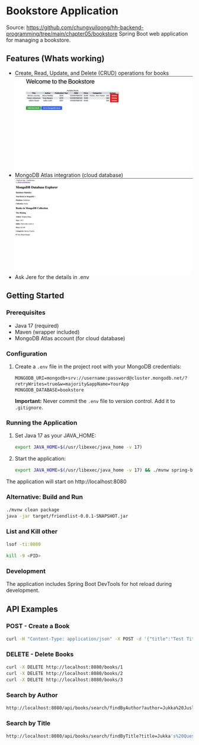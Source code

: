 # Bookstore Application
Source: https://github.com/chungvuiloong/hh-backend-programming/tree/main/chapter05/bookstore
Spring Boot web application for managing a bookstore.


## Features (Whats working)
- Create, Read, Update, and Delete (CRUD) operations for books
![alt text](image-1.png)
- MongoDB Atlas integration (cloud database)
![alt text](image.png)
- Ask Jere for the details in .env

## Getting Started

### Prerequisites
- Java 17 (required)
- Maven (wrapper included)
- MongoDB Atlas account (for cloud database)



### Configuration

1. Create a `.env` file in the project root with your MongoDB credentials:
   ```
   MONGODB_URI=mongodb+srv://username:password@cluster.mongodb.net/?retryWrites=true&w=majority&appName=YourApp
   MONGODB_DATABASE=bookstore
   ```

   **Important:** Never commit the `.env` file to version control. Add it to `.gitignore`.

### Running the Application

1. Set Java 17 as your JAVA_HOME:
   ```bash
   export JAVA_HOME=$(/usr/libexec/java_home -v 17)
   ```

2. Start the application:
   ```bash
   export JAVA_HOME=$(/usr/libexec/java_home -v 17) && ./mvnw spring-boot:run
   ```

The application will start on http://localhost:8080

### Alternative: Build and Run

```bash
./mvnw clean package
java -jar target/friendlist-0.0.1-SNAPSHOT.jar
```

### List and Kill other 
```bash
lsof -ti:8080
```

```bash
kill -9 <PID>
```

### Development

The application includes Spring Boot DevTools for hot reload during development.

## API Examples

### POST - Create a Book
```bash
curl -H "Content-Type: application/json" -X POST -d '{"title":"Test Title", "author":"Test Author"}' http://localhost:8080/api/books
```

### DELETE - Delete Books
```bash
curl -X DELETE http://localhost:8080/books/1
curl -X DELETE http://localhost:8080/books/2
curl -X DELETE http://localhost:8080/books/3
```

### Search by Author
```bash
http://localhost:8080/api/books/search/findByAuthor?author=Jukka%20Juslin
```

### Search by Title
```bash
http://localhost:8080/api/books/search/findByTitle?title=Jukka's%20Quest
```